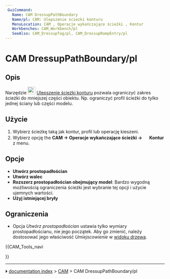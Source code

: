 ```yaml
---
 GuiCommand:
   Name: CAM DressupPathBoundary
   Name/pl: CAM: Ulepszenie ściezki konturu
   MenuLocation: CAM , Operacje wykańczające ścieżki , Kontur
   Workbenches: CAM_Workbench/pl
   SeeAlso: CAM_DressupTag/pl, CAM_DressupRampEntry/pl
---
```


# CAM DressupPathBoundary/pl



## Opis

Narzędzie <img alt="" src=images/CAM_DressupPathBoundary.svg  style="width:24px;"> [Ulepszenie ścieżki konturu](CAM_DressupPathBoundary/pl.md) pozwala ograniczyć zakres ścieżki do mniejszej części obiektu. Np. ograniczyć profil ścieżki do tylko jednej ściany lub części modelu.



## Użycie

1.  Wybierz ścieżkę taką jak kontur, profil lub operację kieszeni.
2.  Wybierz opcję the **CAM → Operacje wykańczające ścieżki → <img src="images/CAM_DressupPathBoundary.svg" width=16px> Kontur** z menu.



## Opcje

-   **Utwórz prostopadłościan**
-   **Utwórz walec**
-   **Rozszerz prostopadłościan obejmujący model**: Bardzo wygodną możliwością ograniczenia ścieżki jest wybranie tej opcji i użycie ujemnych wartości.
-   **Użyj istniejącej bryły**



## Ograniczenia

-   Opcja *Utwórz prostopadłościan* ustawia tylko wymiary prostopadłościanu, nie jego początek. Aby go zmienić, należy dostosować jego właściwość *Umiejscowienie* w [widoku drzewa](Tree_view/pl.md).





{{CAM_Tools_navi

}}



---
⏵ [documentation index](../README.md) > [CAM](CAM_Workbench.md) > CAM DressupPathBoundary/pl
